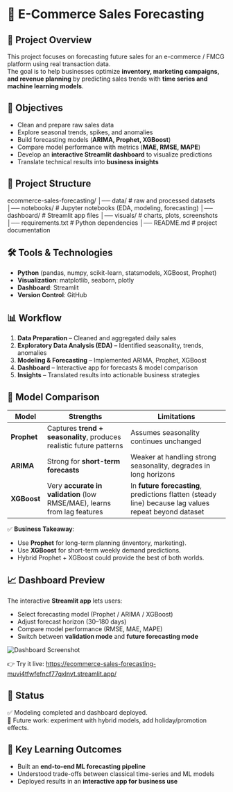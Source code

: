 # 🛒 E-Commerce Sales Forecasting  

## 📌 Project Overview  
This project focuses on forecasting future sales for an e-commerce / FMCG platform using real transaction data.  
The goal is to help businesses optimize **inventory, marketing campaigns, and revenue planning** by predicting sales trends with **time series and machine learning models**.  

## 🎯 Objectives  
- Clean and prepare raw sales data  
- Explore seasonal trends, spikes, and anomalies  
- Build forecasting models (**ARIMA, Prophet, XGBoost**)  
- Compare model performance with metrics (**MAE, RMSE, MAPE**)  
- Develop an **interactive Streamlit dashboard** to visualize predictions  
- Translate technical results into **business insights**  

## 📂 Project Structure  
ecommerce-sales-forecasting/
│── data/ # raw and processed datasets
│── notebooks/ # Jupyter notebooks (EDA, modeling, forecasting)
│── dashboard/ # Streamlit app files
│── visuals/ # charts, plots, screenshots
│── requirements.txt # Python dependencies
│── README.md # project documentation


## 🛠 Tools & Technologies  
- **Python** (pandas, numpy, scikit-learn, statsmodels, XGBoost, Prophet)  
- **Visualization**: matplotlib, seaborn, plotly  
- **Dashboard**: Streamlit  
- **Version Control**: GitHub  

## 📊 Workflow  
1. **Data Preparation** – Cleaned and aggregated daily sales  
2. **Exploratory Data Analysis (EDA)** – Identified seasonality, trends, anomalies  
3. **Modeling & Forecasting** – Implemented ARIMA, Prophet, XGBoost  
4. **Dashboard** – Interactive app for forecasts & model comparison  
5. **Insights** – Translated results into actionable business strategies  

## 🔮 Model Comparison  

| Model    | Strengths | Limitations |
|----------|-----------|-------------|
| **Prophet** | Captures **trend + seasonality**, produces realistic future patterns | Assumes seasonality continues unchanged |
| **ARIMA**   | Strong for **short-term forecasts** | Weaker at handling strong seasonality, degrades in long horizons |
| **XGBoost** | Very **accurate in validation** (low RMSE/MAE), learns from lag features | In **future forecasting**, predictions flatten (steady line) because lag values repeat beyond dataset |

✅ **Business Takeaway**:  
- Use **Prophet** for long-term planning (inventory, marketing).  
- Use **XGBoost** for short-term weekly demand predictions.  
- Hybrid Prophet + XGBoost could provide the best of both worlds.  

## 📈 Dashboard Preview  

The interactive **Streamlit app** lets users:  
- Select forecasting model (Prophet / ARIMA / XGBoost)  
- Adjust forecast horizon (30–180 days)  
- Compare model performance (RMSE, MAE, MAPE)  
- Switch between **validation mode** and **future forecasting mode**  

![Dashboard Screenshot](visuals/dashboard_demo.png)  

👉 Try it live: https://ecommerce-sales-forecasting-muvi4tfwfefncf77qxlnvt.streamlit.app/

## 🚀 Status  
✅ Modeling completed and dashboard deployed.  
🔄 Future work: experiment with hybrid models, add holiday/promotion effects.  

## 📌 Key Learning Outcomes  
- Built an **end-to-end ML forecasting pipeline**  
- Understood trade-offs between classical time-series and ML models  
- Deployed results in an **interactive app for business use** 
